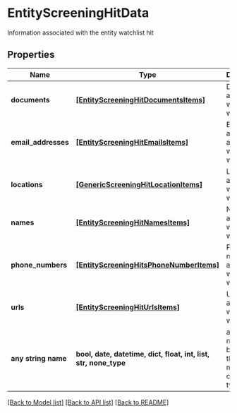 # EntityScreeningHitData

Information associated with the entity watchlist hit

## Properties
Name | Type | Description | Notes
------------ | ------------- | ------------- | -------------
**documents** | [**[EntityScreeningHitDocumentsItems]**](EntityScreeningHitDocumentsItems.md) | Documents associated with the watchlist hit | [optional] 
**email_addresses** | [**[EntityScreeningHitEmailsItems]**](EntityScreeningHitEmailsItems.md) | Email addresses associated with the watchlist hit | [optional] 
**locations** | [**[GenericScreeningHitLocationItems]**](GenericScreeningHitLocationItems.md) | Locations associated with the watchlist hit | [optional] 
**names** | [**[EntityScreeningHitNamesItems]**](EntityScreeningHitNamesItems.md) | Names associated with the watchlist hit | [optional] 
**phone_numbers** | [**[EntityScreeningHitsPhoneNumberItems]**](EntityScreeningHitsPhoneNumberItems.md) | Phone numbers associated with the watchlist hit | [optional] 
**urls** | [**[EntityScreeningHitUrlsItems]**](EntityScreeningHitUrlsItems.md) | URLs associated with the watchlist hit | [optional] 
**any string name** | **bool, date, datetime, dict, float, int, list, str, none_type** | any string name can be used but the value must be the correct type | [optional]

[[Back to Model list]](../README.md#documentation-for-models) [[Back to API list]](../README.md#documentation-for-api-endpoints) [[Back to README]](../README.md)


